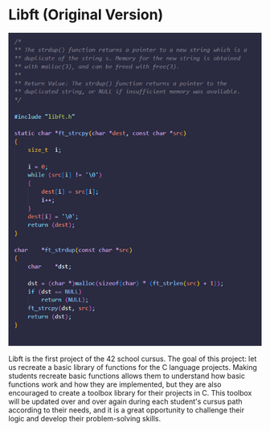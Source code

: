 # Libft (Original Version)

![alt text](varia/img/image.png)

Libft is the first project of the 42 school cursus.
The goal of this project: let us recreate a basic library of functions for the C language projects.
Making students recreate basic functions allows them to understand how basic functions work and how they are implemented, but they are also encouraged to create a toolbox library for their projects in C.
This toolbox will be updated over and over again during each student's cursus path according to their needs, and it is a great opportunity to challenge their logic and develop their problem-solving skills.
